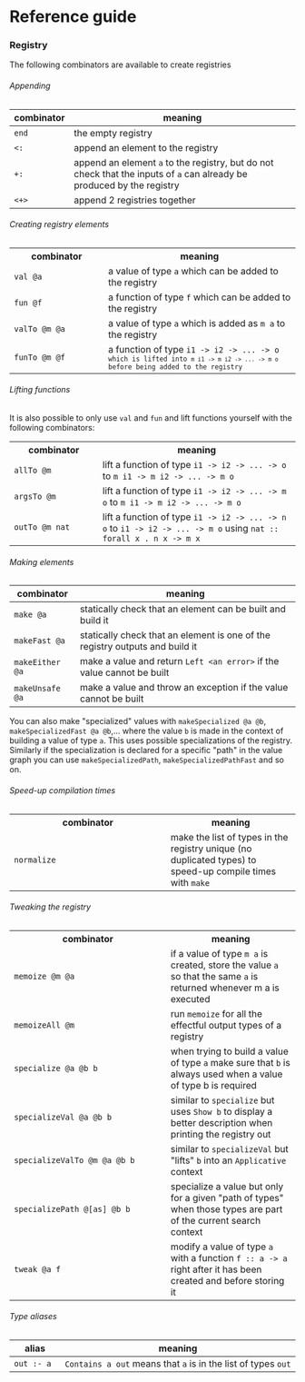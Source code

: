 # Reference guide

### Registry

The following combinators are available to create registries

###### Appending

 combinator             | meaning
 ---------------------- | -------
   `end`                | the empty registry
   `<:`                 | append an element to the registry
   `+:`                 | append an element `a` to the registry, but do not check that the inputs of `a` can already be produced by the registry
   `<+>`                | append 2 registries together

###### Creating registry elements

<table>
<tr><th width="150px;">combinator</th> <th>meaning</th></div></tr>
<tr><td><code>val @a</code></td>       <td>a value of type <code>a</code> which can be added to the registry</td></tr>
<tr><td><code>fun @f</code></td>       <td>a function of type <code>f</code> which can be added to the registry</td></tr>
<tr><td><code>valTo @m @a</code></td>  <td>a value of type <code>a</code> which is added as <code>m a</code> to the registry</td></tr>
<tr><td><code>funTo @m @f</code></td>  <td>a function of type <code>i1 -> i2 -> ... -> o<code> which is lifted into <code>m i1 -> m i2 -> ... -> m o</code> before being added to the registry</td></tr>
</table>


###### Lifting functions

It is also possible to only use `val` and `fun` and lift functions yourself with the following combinators:

<table>
<tr><th width="140px;">combinator</th>    <th>meaning</th></div></tr>
<tr><td><code>allTo @m</code></td>        <td>lift a function of type <code>i1 -> i2 -> ... -> o</code> to <code>m i1 -> m i2 -> ... -> m o</code></td></tr>
<tr><td><code>argsTo @m</code></td>       <td>lift a function of type <code>i1 -> i2 -> ... -> m o</code> to <code>m i1 -> m i2 -> ... -> m o</code></td></tr>
<tr><td><code>outTo @m nat</code></td>    <td>lift a function of type <code>i1 -> i2 -> ... -> n o</code> to <code>i1 -> i2 -> ... -> m o</code> using <code>nat :: forall x . n x -> m x</code></td></tr>
</table>

###### Making elements

 combinator             | meaning
 ---------------------- | -------
   `make @a`            | statically check that an element can be built and build it
   `makeFast @a`        | statically check that an element is one of the registry outputs and build it
   `makeEither @a`      | make a value and return `Left <an error>` if the value cannot be built
   `makeUnsafe @a`      | make a value and throw an exception if the value cannot be built

You can also make "specialized" values with `makeSpecialized @a @b`, `makeSpecializedFast @a @b`,... where the value `b` is made in the context of building a value of type `a`. This uses possible specializations of the registry. Similarly if the specialization is declared for a specific "path" in the value graph you can use `makeSpecializedPath`, `makeSpecializedPathFast` and so on.

###### Speed-up compilation times

<table>
<tr><th width="260px;">combinator</th>               <th>meaning</th></div></tr>
<tr><td><code>normalize</code></td>                  <td>make the list of types in the registry unique (no duplicated types) to speed-up compile times with <code>make</code></td></tr>
</table>


###### Tweaking the registry

<table>
<tr><th width="260px;">combinator</th>               <th>meaning</th></div></tr>
<tr><td><code>memoize @m @a</code></td>              <td>if a value of type <code>m a</code> is created, store the value <code>a</code> so that the same <code>a</code> is returned whenever </code>m a</code> is executed</td></tr>
<tr><td><code>memoizeAll @m</code></td>              <td>run <code>memoize</code> for all the effectful output types of a registry</td></tr>
<tr><td><code>specialize @a @b b</code></td>         <td>when trying to build a value of type <code>a</code> make sure that <code>b</code> is always used when a value of type </code>b</code> is required</td></tr>
<tr><td><code>specializeVal @a @b b</code></td>      <td>similar to <code>specialize</code> but uses <code>Show b</code> to display a better description when printing the registry out</td></tr>
<tr><td><code>specializeValTo @m @a @b b</code></td> <td>similar to <code>specializeVal</code> but "lifts" <code>b</code> into an <code>Applicative</code> context</td></tr>
<tr><td><code>specializePath @[as] @b b</code></td>  <td>specialize a value but only for a given "path of types" when those types are part of the current search context</td></tr>
<tr><td><code>tweak @a f</code></td>                 <td>modify a value of type <code>a</code> with a function <code>f :: a -> a</code> right after it has been created and before storing it</td></tr>
</table>


###### Type aliases

 alias             | meaning
 ----------------- | -------
   `out :- a `     | `Contains a out` means that `a` is in the list of types `out`
